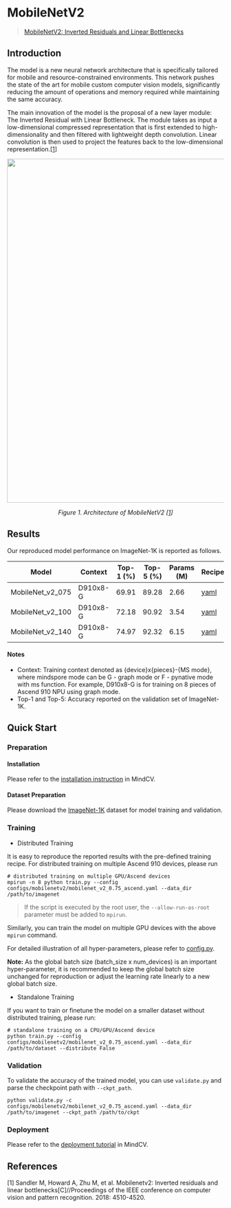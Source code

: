 # MobileNetV2
> [MobileNetV2: Inverted Residuals and Linear Bottlenecks](https://arxiv.org/abs/1801.04381)

## Introduction

The model is a new neural network architecture that is specifically tailored for mobile and resource-constrained environments. This network pushes the state of the art for mobile custom computer vision models, significantly reducing the amount of operations and memory required while maintaining the same accuracy.

The main innovation of the model is the proposal of a new layer module: The Inverted Residual with Linear Bottleneck. The module takes as input a low-dimensional compressed representation that is first extended to high-dimensionality and then filtered with lightweight depth convolution. Linear convolution is then used to project the features back to the low-dimensional representation.[[1](#references)]

<p align="center">
  <img src="https://user-images.githubusercontent.com/53842165/210044190-8b5aab08-75fe-4e2c-87cc-d3529d9c60cd.png" width=800 />
</p>
<p align="center">
  <em>Figure 1. Architecture of MobileNetV2 [<a href="#references">1</a>] </em>
</p>

## Results

Our reproduced model performance on ImageNet-1K is reported as follows.

<div align="center">

| Model            | Context  | Top-1 (%) | Top-5 (%) | Params (M) | Recipe                                                                                                      | Download                                                                                                         |
|------------------|----------|-----------|-----------|------------|-------------------------------------------------------------------------------------------------------------|------------------------------------------------------------------------------------------------------------------|
| MobileNet_v2_075 | D910x8-G | 69.91     | 89.28     | 2.66       | [yaml](https://github.com/mindspore-lab/mindcv/blob/main/configs/mobilenetv2/mobilenet_v2_0.75_ascend.yaml) | [weights](https://download.mindspore.cn/toolkits/mindcv/mobilenet/mobilenetv2/mobilenet_v2_075-243f9404.ckpt) |
| MobileNet_v2_100 | D910x8-G | 72.18     | 90.92     | 3.54       | [yaml](https://github.com/mindspore-lab/mindcv/blob/main/configs/mobilenetv2/mobilenet_v2_1.0_ascend.yaml)  | [weights](https://download.mindspore.cn/toolkits/mindcv/mobilenet/mobilenetv2/mobilenet_v2_100-52122156.ckpt) |
| MobileNet_v2_140 | D910x8-G | 74.97     | 92.32     | 6.15       | [yaml](https://github.com/mindspore-lab/mindcv/blob/main/configs/mobilenetv2/mobilenet_v2_1.4_ascend.yaml)  | [weights](https://download.mindspore.cn/toolkits/mindcv/mobilenet/mobilenetv2/mobilenet_v2_140-015cfb04.ckpt) |

</div>

#### Notes

- Context: Training context denoted as {device}x{pieces}-{MS mode}, where mindspore mode can be G - graph mode or F - pynative mode with ms function. For example, D910x8-G is for training on 8 pieces of Ascend 910 NPU using graph mode.
- Top-1 and Top-5: Accuracy reported on the validation set of ImageNet-1K.

## Quick Start

### Preparation

#### Installation
Please refer to the [installation instruction](https://github.com/mindspore-ecosystem/mindcv#installation) in MindCV.

#### Dataset Preparation
Please download the [ImageNet-1K](https://www.image-net.org/challenges/LSVRC/2012/index.php) dataset for model training and validation.

### Training

* Distributed Training

It is easy to reproduce the reported results with the pre-defined training recipe. For distributed training on multiple Ascend 910 devices, please run

```shell
# distributed training on multiple GPU/Ascend devices
mpirun -n 8 python train.py --config configs/mobilenetv2/mobilenet_v2_0.75_ascend.yaml --data_dir /path/to/imagenet
```

> If the script is executed by the root user, the `--allow-run-as-root` parameter must be added to `mpirun`.

Similarly, you can train the model on multiple GPU devices with the above `mpirun` command.

For detailed illustration of all hyper-parameters, please refer to [config.py](https://github.com/mindspore-lab/mindcv/blob/main/config.py).

**Note:**  As the global batch size  (batch_size x num_devices) is an important hyper-parameter, it is recommended to keep the global batch size unchanged for reproduction or adjust the learning rate linearly to a new global batch size.

* Standalone Training

If you want to train or finetune the model on a smaller dataset without distributed training, please run:

```shell
# standalone training on a CPU/GPU/Ascend device
python train.py --config configs/mobilenetv2/mobilenet_v2_0.75_ascend.yaml --data_dir /path/to/dataset --distribute False
```

### Validation

To validate the accuracy of the trained model, you can use `validate.py` and parse the checkpoint path with `--ckpt_path`.

```shell
python validate.py -c configs/mobilenetv2/mobilenet_v2_0.75_ascend.yaml --data_dir /path/to/imagenet --ckpt_path /path/to/ckpt
```

### Deployment

Please refer to the [deployment tutorial](https://github.com/mindspore-lab/mindcv/blob/main/tutorials/deployment.md) in MindCV.

## References

[1] Sandler M, Howard A, Zhu M, et al. Mobilenetv2: Inverted residuals and linear bottlenecks[C]//Proceedings of the IEEE conference on computer vision and pattern recognition. 2018: 4510-4520.
